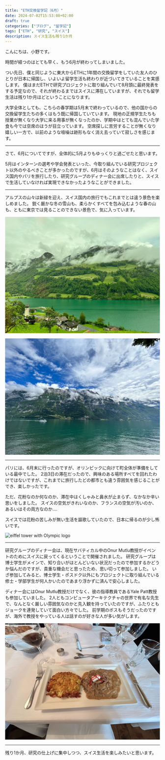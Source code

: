 ```yaml
---
title: "ETH交換留学記（6月）"
date: 2024-07-02T15:53:08+02:00
draft: true
categories: ["ブログ", "留学記"]
tags: ["ETH", "研究", "スイス"]
description: スイス生活も残り1か月
---
```


こんにちは、小野です。

時間が経つのはとても早く、もう6月が終わってしまいました。

つい先日、僕と同じように東大からETHに1年間の交換留学をしていた友人のひとりが日本に帰国し、いよいよ留学生活も終わりが近づいてきていることを実感します。
僕はまだETHで研究プロジェクトに取り組んでいて8月頭に最終発表をする予定なので、それが終わるまではスイスに滞在していますが、それでも留学生活は残り1か月ほどということになります。

大学全体としても、こちらの春学期は5月末で終わっているので、他の国からの交換留学生たちの多くはもう既に帰国していています。
現地の正規学生たちも授業が無くなり大学に来る用事が無くなったのか、学期中はとても混んでいた学食も今では空席のほうが目立っています。
空席探しに苦労することが無くなり嬉しい一方で、以前のような喧噪は跡形もなく消え去っていて寂しさを感じます。

---

さて、6月についてですが、全体的に5月よりもゆっくりと過ごせたと思います。

5月はインターンの選考や学会発表といった、今取り組んでいる研究プロジェクト以外のやるべきことが多かったのですが、6月はそのようなことはなく、スイス国内やパリを旅行したり、研究グループのディナー会に出席したりと、スイスで生活していなければ実現できなかったようなことができました。

---

アルプスの山々は新緑を迎え、スイス国内の旅行でもこれまでとは違う景色を楽しめました。
鋭く厳かな冬の雪山も、柔らかくすべてを包み込むような春の山も、ともに東京では見ることのできない景色で、気に入っています。

![view on the way to gelmerbahn](/img/2024/06/view_from_train.jpg#center)

![view at walensee](/img/2024/06/walensee.jpg#center)

---

パリには、6月末に行ったのですが、オリンピックに向けて町全体が準備をしている最中でした。
2泊3日の滞在だったので、興味のある場所すべてを回れたわけではないですが、これまでに旅行したどの都市とも違う雰囲気を感じることができ、楽しかったです。

ただ、花粉なのか何なのか、滞在中はくしゃみと鼻水が止まらず、なかなか辛い思いをしました。
スイスの空気がきれいなのか、フランスの空気が汚いのか、あるいはその両方なのか....

スイスでは花粉の苦しみが無い生活を謳歌していたので、日本に帰るのが少し怖いです。

![eiffel tower with Olympic logo](/img/2024/06/eiffel_tower.jpg#center)

---

研究グループのディナー会は、現在サバティカル中のOnur Mutlu教授がイベントのためにスイスに戻ってくるということで開催されました。
研究グループは博士学生がメインで、知り合いがほとんどいない状況だったので参加するかどうか悩んだのですが、貴重な機会だと思ったため、思い切って参加しました。
いざ参加してみると、博士学生・ポスドク以外にもプロジェクトに取り組んでいる修士・学部学生が何人かいたのであまり浮かずに済んで安心しました。

ディナー会にはOnur Mutlu教授だけでなく、彼の指導教員であるYale Patt教授も参加していました。
2人ともコンピュータアーキテクチャの世界で有名な先生で、なんとなく厳しい雰囲気なのかと先入観を持っていたのですが、ふたりともジョークを連発していて面白い方々でした。
前学期のボスもそうだったのですが、海外で教授をやっている人は話すのが好きな人が多い気がします。

![dinner at party](/img/2024/06/rosty.jpg#center)

---

残り1か月、研究の仕上げに集中しつつ、スイス生活を楽しみたいと思います。
